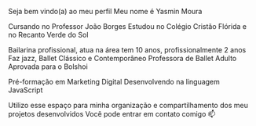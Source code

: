 Seja bem vindo(a) ao meu perfil
Meu nome é Yasmin Moura

Cursando no Professor João Borges
Estudou no Colégio Cristão Flórida e no Recanto Verde do Sol

Bailarina profissional, atua na área tem 10 anos, profissionalmente 2 anos
Faz jazz, Ballet Clássico e Contemporâneo
Professora de Ballet Adulto
Aprovada para o Bolshoi

Pré-formação em Marketing Digital
Desenvolvendo na linguagem JavaScript

Utilizo esse espaço para minha organização e compartilhamento dos meu projetos desenvolvidos
Você pode entrar em contato comigo 📫

<!---
yamoura/yamoura is a ✨ special ✨ repository because its `README.md` (this file) appears on your GitHub profile.
You can click the Preview link to take a look at your changes.
--->
